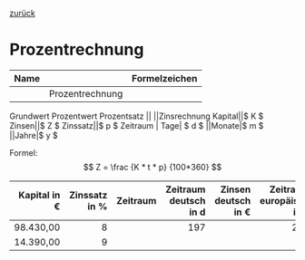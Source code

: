 [zurück](../Inhalt.md)

# Prozentrechnung

Name| |Formelzeichen 
-|-|-|
||Prozentrechnung
Grundwert
Prozentwert
Prozentsatz
||
||Zinsrechnung
Kapital||$ K $
Zinsen||$ Z $
Zinssatz||$ p $ 
Zeitraum | Tage| $ d $ 
||Monate|$ m $
||Jahre|$ y $

Formel:  
$$ Z = \frac {K * t * p} {100*360} $$

Kapital in € | Zinssatz in % |Zeitraum | Zeitraum deutsch in d | Zinsen deutsch in €|Zeitraum europäisch in d| Zinsen europäisch in €
-:|-:|-|-:|-:|-:|-:
|98.430,00|8||197|  | 201 | 4.396,53
14.390,00| 9 |